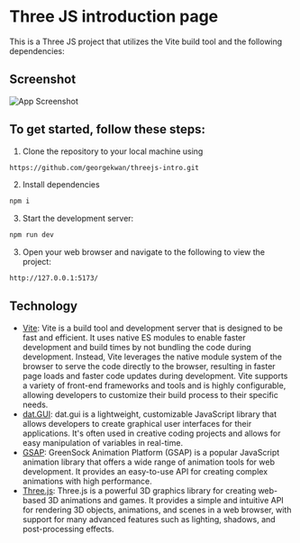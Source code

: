 # Three JS introduction page

This is a Three JS project that utilizes the Vite build tool and the following dependencies:

## Screenshot

![App Screenshot](https://i.imgur.com/fPqqJSW.gif)

## To get started, follow these steps:

1. Clone the repository to your local machine using

```bash
https://github.com/georgekwan/threejs-intro.git
```

2. Install dependencies

```bash
npm i
```

3. Start the development server:

```bash
npm run dev
```

3. Open your web browser and navigate to the following to view the project:

```bash
http://127.0.0.1:5173/
```

## Technology

- [Vite](https://vitejs.dev/): Vite is a build tool and development server that is designed to be fast and efficient. It uses native ES modules to enable faster development and build times by not bundling the code during development. Instead, Vite leverages the native module system of the browser to serve the code directly to the browser, resulting in faster page loads and faster code updates during development. Vite supports a variety of front-end frameworks and tools and is highly configurable, allowing developers to customize their build process to their specific needs.
- [dat.GUI](https://www.npmjs.com/package/dat.gui): dat.gui is a lightweight, customizable JavaScript library that allows developers to create graphical user interfaces for their applications. It's often used in creative coding projects and allows for easy manipulation of variables in real-time.
- [GSAP](https://greensock.com/): GreenSock Animation Platform (GSAP) is a popular JavaScript animation library that offers a wide range of animation tools for web development. It provides an easy-to-use API for creating complex animations with high performance.
- [Three.js](https://threejs.org/): Three.js is a powerful 3D graphics library for creating web-based 3D animations and games. It provides a simple and intuitive API for rendering 3D objects, animations, and scenes in a web browser, with support for many advanced features such as lighting, shadows, and post-processing effects.
